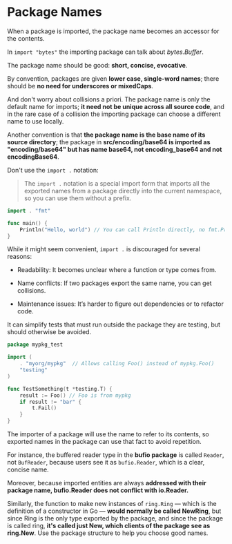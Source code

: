 # Package Names
When a package is imported, the package name becomes an accessor for the contents.

In `import "bytes"` the importing package can talk about _bytes.Buffer_.

The package name should be good: **short, concise, evocative**.

By convention, packages are given **lower case, single-word names**; there should be **no need for underscores or mixedCaps**.

And don't worry about collisions a priori. The package name is only the default name for imports; **it need not be unique across all source code**, and in the rare case of a collision the importing package can choose a different name to use locally.

Another convention is that **the package name is the base name of its source directory**; the package in **src/encoding/base64 is imported as "encoding/base64" but has name base64, not encoding_base64 and not encodingBase64**.

Don't use the `import .` notation:
> The `import .` notation is a special import form that imports all the exported names from a package directly into the current namespace, so you can use them without a prefix.

```go
import . "fmt"

func main() {
    Println("Hello, world") // You can call Println directly, no fmt.Printin
}
```

While it might seem convenient, `import .` is discouraged for several reasons:

* Readability: It becomes unclear where a function or type comes from.

* Name conflicts: If two packages export the same name, you can get collisions.

* Maintenance issues: It’s harder to figure out dependencies or to refactor code.

It can simplify tests that must run outside the package they are testing, but should otherwise be avoided.

```go
package mypkg_test

import (
    . "myorg/mypkg"  // Allows calling Foo() instead of mypkg.Foo()
    "testing"
)

func TestSomething(t *testing.T) {
    result := Foo() // Foo is from mypkg
    if result != "bar" {
        t.Fail()
    }
}
```

The importer of a package will use the name to refer to its contents, so exported names in the package can use that fact to avoid repetition. 

For instance, the buffered reader type in the **bufio package** is called `Reader`, not `BufReader`, because users see it as `bufio.Reader`, which is a clear, concise name.

Moreover, because imported entities are always **addressed with their package name, bufio.Reader does not conflict with io.Reader.**

Similarly, the function to make new instances of `ring.Ring` — which is the definition of a constructor in Go — **would normally be called NewRing**, but since Ring is the only type exported by the package, and since the package is called ring, **it's called just New, which clients of the package see as ring.New**. Use the package structure to help you choose good names.
